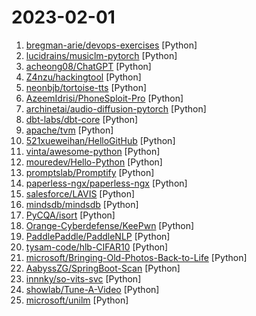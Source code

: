 # 2023-02-01

1. [bregman-arie/devops-exercises](https://github.com/bregman-arie/devops-exercises "Linux, Jenkins, AWS, SRE, Prometheus, Docker, Python, Ansible, Git, Kubernetes, Terraform, OpenStack, SQL, NoSQL, Azure, GCP, DNS, Elastic, Network, Virtualization. DevOps Interview Questions") [Python]
2. [lucidrains/musiclm-pytorch](https://github.com/lucidrains/musiclm-pytorch "Implementation of MusicLM, Google's new SOTA model for music generation using attention networks, in Pytorch") [Python]
3. [acheong08/ChatGPT](https://github.com/acheong08/ChatGPT "Lightweight package for interacting with ChatGPT's API by OpenAI. Uses reverse engineered official API.") [Python]
4. [Z4nzu/hackingtool](https://github.com/Z4nzu/hackingtool "ALL IN ONE Hacking Tool For Hackers") [Python]
5. [neonbjb/tortoise-tts](https://github.com/neonbjb/tortoise-tts "A multi-voice TTS system trained with an emphasis on quality") [Python]
6. [AzeemIdrisi/PhoneSploit-Pro](https://github.com/AzeemIdrisi/PhoneSploit-Pro "An all-in-one hacking tool to remotely exploit Android devices using ADB and Metasploit-Framework to get a Meterpreter session.") [Python]
7. [archinetai/audio-diffusion-pytorch](https://github.com/archinetai/audio-diffusion-pytorch "Audio generation using diffusion models, in PyTorch.") [Python]
8. [dbt-labs/dbt-core](https://github.com/dbt-labs/dbt-core "dbt enables data analysts and engineers to transform their data using the same practices that software engineers use to build applications.") [Python]
9. [apache/tvm](https://github.com/apache/tvm "Open deep learning compiler stack for cpu, gpu and specialized accelerators") [Python]
10. [521xueweihan/HelloGitHub](https://github.com/521xueweihan/HelloGitHub "分享 GitHub 上有趣、入门级的开源项目。Share interesting, entry-level open source projects on GitHub.") [Python]
11. [vinta/awesome-python](https://github.com/vinta/awesome-python "A curated list of awesome Python frameworks, libraries, software and resources") [Python]
12. [mouredev/Hello-Python](https://github.com/mouredev/Hello-Python "Curso para aprender el lenguaje de programación Python desde cero y para principiantes. Más de 30 clases, 25 horas en vídeo, código y grupo de chat. Desde sus fundamentos hasta la creación de un API Backend con base de datos.") [Python]
13. [promptslab/Promptify](https://github.com/promptslab/Promptify "Prompt Engineering | Use GPT or other prompt based models to get structured output. Join our discord for Prompt-Engineering, LLMs and other latest research") [Python]
14. [paperless-ngx/paperless-ngx](https://github.com/paperless-ngx/paperless-ngx "A community-supported supercharged version of paperless: scan, index and archive all your physical documents") [Python]
15. [salesforce/LAVIS](https://github.com/salesforce/LAVIS "LAVIS - A One-stop Library for Language-Vision Intelligence") [Python]
16. [mindsdb/mindsdb](https://github.com/mindsdb/mindsdb "In-Database Machine Learning") [Python]
17. [PyCQA/isort](https://github.com/PyCQA/isort "A Python utility / library to sort imports.") [Python]
18. [Orange-Cyberdefense/KeePwn](https://github.com/Orange-Cyberdefense/KeePwn "A python tool to automate KeePass discovery and secret extraction.") [Python]
19. [PaddlePaddle/PaddleNLP](https://github.com/PaddlePaddle/PaddleNLP "👑 Easy-to-use and powerful NLP library with 🤗 Awesome model zoo, supporting wide-range of NLP tasks from research to industrial applications, including 🗂Text Classification, 🔍 Neural Search, ❓ Question Answering, ℹ️ Information Extraction, 📄 Document Intelligence, 💌 Sentiment Analysis and 🖼 Diffusion AIGC system etc.") [Python]
20. [tysam-code/hlb-CIFAR10](https://github.com/tysam-code/hlb-CIFAR10 "Train to 94% on CIFAR-10 in less than 10 seconds on a single A100, the current world record. Or ~95.77% in ~188 seconds.") [Python]
21. [microsoft/Bringing-Old-Photos-Back-to-Life](https://github.com/microsoft/Bringing-Old-Photos-Back-to-Life "Bringing Old Photo Back to Life (CVPR 2020 oral)") [Python]
22. [AabyssZG/SpringBoot-Scan](https://github.com/AabyssZG/SpringBoot-Scan "针对SpringBoot的开源渗透框架，以及高危漏洞利用工具") [Python]
23. [innnky/so-vits-svc](https://github.com/innnky/so-vits-svc "基于vits与softvc的歌声音色转换模型") [Python]
24. [showlab/Tune-A-Video](https://github.com/showlab/Tune-A-Video "Tune-A-Video: One-Shot Tuning of Image Diffusion Models for Text-to-Video Generation") [Python]
25. [microsoft/unilm](https://github.com/microsoft/unilm "Large-scale Self-supervised Pre-training Across Tasks, Languages, and Modalities") [Python]
